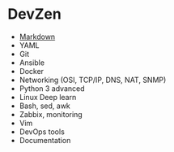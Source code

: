 # DevZen

* [Markdown](info/markdown/markdown.md)
* YAML
* Git
* Ansible
* Docker
* Networking (OSI, TCP/IP, DNS, NAT, SNMP)
* Python 3 advanced
* Linux Deep learn
* Bash, sed, awk
* Zabbix, monitoring
* Vim
* DevOps tools
* Documentation

